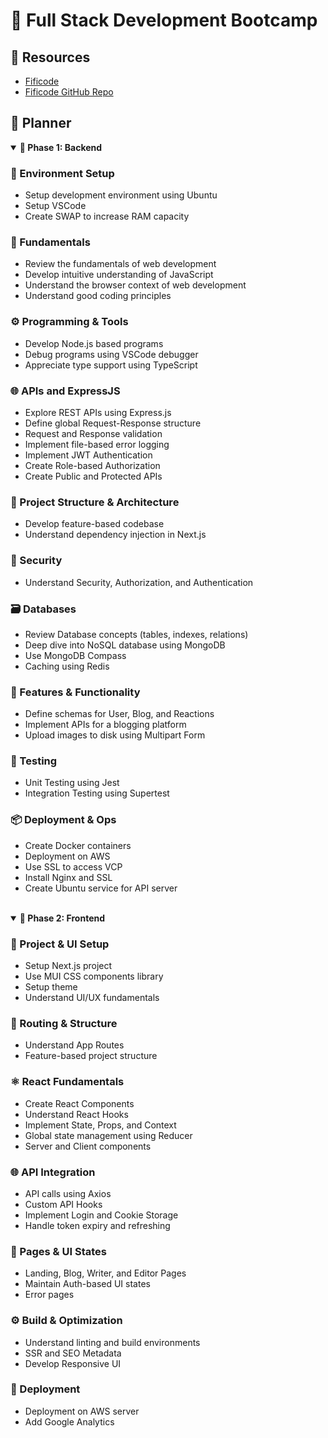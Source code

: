 # 🚀 Full Stack Development Bootcamp

## 🔗 Resources

- [Fificode](https://fifocode.com/)
- [Fificode GitHub Repo](https://github.com/fifocode)

## 📅 Planner

<details open>
<summary><strong>🚀 Phase 1: Backend</strong></summary>

### 🧰 Environment Setup

- Setup development environment using Ubuntu
- Setup VSCode
- Create SWAP to increase RAM capacity

### 🧠 Fundamentals

- Review the fundamentals of web development
- Develop intuitive understanding of JavaScript
- Understand the browser context of web development
- Understand good coding principles

### ⚙️ Programming & Tools

- Develop Node.js based programs
- Debug programs using VSCode debugger
- Appreciate type support using TypeScript

### 🌐 APIs and ExpressJS

- Explore REST APIs using Express.js
- Define global Request-Response structure
- Request and Response validation
- Implement file-based error logging
- Implement JWT Authentication
- Create Role-based Authorization
- Create Public and Protected APIs

### 🧩 Project Structure & Architecture

- Develop feature-based codebase
- Understand dependency injection in Next.js

### 🔐 Security

- Understand Security, Authorization, and Authentication

### 🗃️ Databases

- Review Database concepts (tables, indexes, relations)
- Deep dive into NoSQL database using MongoDB
- Use MongoDB Compass
- Caching using Redis

### 📸 Features & Functionality

- Define schemas for User, Blog, and Reactions
- Implement APIs for a blogging platform
- Upload images to disk using Multipart Form

### 🧪 Testing

- Unit Testing using Jest
- Integration Testing using Supertest

### 📦 Deployment & Ops

- Create Docker containers
- Deployment on AWS
- Use SSL to access VCP
- Install Nginx and SSL
- Create Ubuntu service for API server

</details>

<br>

<details open>
<summary><strong>🎨 Phase 2: Frontend</strong></summary>

### 🧱 Project & UI Setup

- Setup Next.js project
- Use MUI CSS components library
- Setup theme
- Understand UI/UX fundamentals

### 🧩 Routing & Structure

- Understand App Routes
- Feature-based project structure

### ⚛️ React Fundamentals

- Create React Components
- Understand React Hooks
- Implement State, Props, and Context
- Global state management using Reducer
- Server and Client components

### 🌐 API Integration

- API calls using Axios
- Custom API Hooks
- Implement Login and Cookie Storage
- Handle token expiry and refreshing

### 📄 Pages & UI States

- Landing, Blog, Writer, and Editor Pages
- Maintain Auth-based UI states
- Error pages

### ⚙️ Build & Optimization

- Understand linting and build environments
- SSR and SEO Metadata
- Develop Responsive UI

### 🚀 Deployment

- Deployment on AWS server
- Add Google Analytics

</details>
